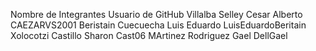 Nombre de Integrantes              Usuario de GitHub
Villalba Selley Cesar Alberto      CAEZARVS2001
Beristain Cuecuecha Luis Eduardo   LuisEduardoBeritain
Xolocotzi Castillo Sharon          Cast06
MArtinez Rodriguez Gael            DellGael
